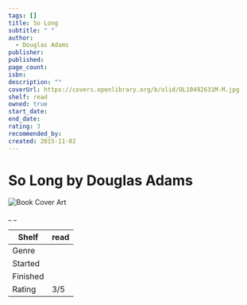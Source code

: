 ```yaml
---
tags: []
title: So Long
subtitle: " "
author:
  - Douglas Adams
publisher:
published:
page_count:
isbn:
description: ""
coverUrl: https://covers.openlibrary.org/b/olid/OL10492631M-M.jpg
shelf: read
owned: true
start_date:
end_date:
rating: 3
recommended_by:
created: 2015-11-02
---
```


# So Long by Douglas Adams

![Book Cover Art](https://covers.openlibrary.org/b/olid/OL10492631M-M.jpg)

_ _

| Shelf | read |
| --- | --- |
| Genre |  |
| Started |  |
| Finished |  |
| Rating | 3/5 |

